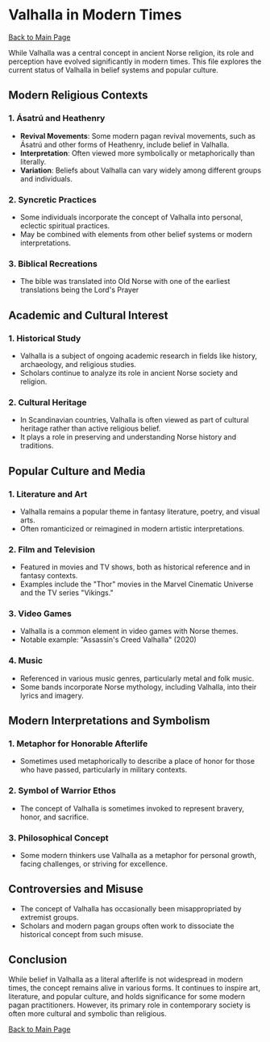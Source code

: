 # Valhalla in Modern Times

[Back to Main Page](README.md)

While Valhalla was a central concept in ancient Norse religion, its role and perception have evolved significantly in modern times. This file explores the current status of Valhalla in belief systems and popular culture.

## Modern Religious Contexts

### 1. Ásatrú and Heathenry

- **Revival Movements**: Some modern pagan revival movements, such as Ásatrú and other forms of Heathenry, include belief in Valhalla.
- **Interpretation**: Often viewed more symbolically or metaphorically than literally.
- **Variation**: Beliefs about Valhalla can vary widely among different groups and individuals.

### 2. Syncretic Practices

- Some individuals incorporate the concept of Valhalla into personal, eclectic spiritual practices.
- May be combined with elements from other belief systems or modern interpretations.
### 3. Biblical Recreations
- The bible was translated into Old Norse with one of the earliest translations being the Lord's Prayer

## Academic and Cultural Interest

### 1. Historical Study

- Valhalla is a subject of ongoing academic research in fields like history, archaeology, and religious studies.
- Scholars continue to analyze its role in ancient Norse society and religion.

### 2. Cultural Heritage

- In Scandinavian countries, Valhalla is often viewed as part of cultural heritage rather than active religious belief.
- It plays a role in preserving and understanding Norse history and traditions.

## Popular Culture and Media

### 1. Literature and Art

- Valhalla remains a popular theme in fantasy literature, poetry, and visual arts.
- Often romanticized or reimagined in modern artistic interpretations.

### 2. Film and Television

- Featured in movies and TV shows, both as historical reference and in fantasy contexts.
- Examples include the "Thor" movies in the Marvel Cinematic Universe and the TV series "Vikings."

### 3. Video Games

- Valhalla is a common element in video games with Norse themes.
- Notable example: "Assassin's Creed Valhalla" (2020)

### 4. Music

- Referenced in various music genres, particularly metal and folk music.
- Some bands incorporate Norse mythology, including Valhalla, into their lyrics and imagery.

## Modern Interpretations and Symbolism

### 1. Metaphor for Honorable Afterlife

- Sometimes used metaphorically to describe a place of honor for those who have passed, particularly in military contexts.

### 2. Symbol of Warrior Ethos

- The concept of Valhalla is sometimes invoked to represent bravery, honor, and sacrifice.

### 3. Philosophical Concept

- Some modern thinkers use Valhalla as a metaphor for personal growth, facing challenges, or striving for excellence.

## Controversies and Misuse

- The concept of Valhalla has occasionally been misappropriated by extremist groups.
- Scholars and modern pagan groups often work to dissociate the historical concept from such misuse.

## Conclusion

While belief in Valhalla as a literal afterlife is not widespread in modern times, the concept remains alive in various forms. It continues to inspire art, literature, and popular culture, and holds significance for some modern pagan practitioners. However, its primary role in contemporary society is often more cultural and symbolic than religious.

[Back to Main Page](README.md)
